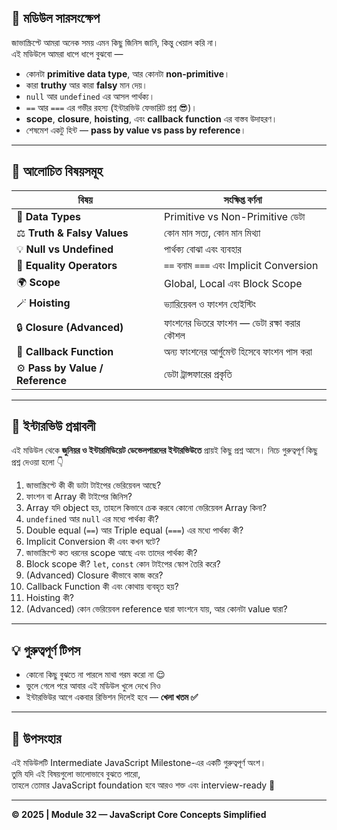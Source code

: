 ## 📘 মডিউল সারসংক্ষেপ  

জাভাস্ক্রিপ্টে আমরা অনেক সময় এমন কিছু জিনিস জানি, কিন্তু খেয়াল করি না।  
এই মডিউলে আমরা ধাপে ধাপে বুঝবো —  

- কোনটা **primitive data type**, আর কোনটা **non-primitive**।  
- কারা **truthy** আর কারা **falsy** মান দেয়।  
- `null` আর `undefined` এর আসল পার্থক্য।  
- `==` আর `===` এর গভীর রহস্য (ইন্টারভিউ ফেভারিট প্রশ্ন 😎)।  
- **scope**, **closure**, **hoisting**, এবং **callback function** এর বাস্তব উদাহরণ।  
- শেষমেশ একটু হিন্ট — **pass by value vs pass by reference**।

---

## 🧩 আলোচিত বিষয়সমূহ  

| বিষয় | সংক্ষিপ্ত বর্ণনা |
|-------|------------------|
| 🧮 **Data Types** | Primitive vs Non-Primitive ডেটা |
| ⚖️ **Truth & Falsy Values** | কোন মান সত্য, কোন মান মিথ্যা |
| 💡 **Null vs Undefined** | পার্থক্য বোঝা এবং ব্যবহার |
| 🧾 **Equality Operators** | `==` বনাম `===` এবং Implicit Conversion |
| 🌍 **Scope** | Global, Local এবং Block Scope |
| 🪄 **Hoisting** | ভ্যারিয়েবল ও ফাংশন হোইস্টিং |
| 🔒 **Closure (Advanced)** | ফাংশনের ভিতরে ফাংশন — ডেটা রক্ষা করার কৌশল |
| 🔁 **Callback Function** | অন্য ফাংশনের আর্গুমেন্ট হিসেবে ফাংশন পাস করা |
| ⚙️ **Pass by Value / Reference** | ডেটা ট্রান্সফারের প্রকৃতি |

---

## 🎯 ইন্টারভিউ প্রশ্নাবলী  

এই মডিউল থেকে **জুনিয়র ও ইন্টারমিডিয়েট ডেভেলপারদের ইন্টারভিউতে** প্রায়ই কিছু প্রশ্ন আসে। নিচে গুরুত্বপূর্ণ কিছু প্রশ্ন দেওয়া হলো 👇  

1. জাভাস্ক্রিপ্টে কী কী ডাটা টাইপের ভেরিয়েবল আছে?  
2. ফাংশন বা Array কী টাইপের জিনিস?  
3. Array যদি object হয়, তাহলে কিভাবে চেক করবে কোনো ভেরিয়েবল Array কিনা?  
4. `undefined` আর `null` এর মধ্যে পার্থক্য কী?  
5. Double equal (`==`) আর Triple equal (`===`) এর মধ্যে পার্থক্য কী?  
6. Implicit Conversion কী এবং কখন ঘটে?  
7. জাভাস্ক্রিপ্টে কত ধরনের scope আছে এবং তাদের পার্থক্য কী?  
8. Block scope কী? `let`, `const` কোন টাইপের স্কোপ তৈরি করে?  
9. (Advanced) Closure কীভাবে কাজ করে?  
10. Callback Function কী এবং কোথায় ব্যবহৃত হয়?  
11. Hoisting কী?  
12. (Advanced) কোন ভেরিয়েবল reference দ্বারা ফাংশনে যায়, আর কোনটা value দ্বারা?  

---

## 💡 গুরুত্বপূর্ণ টিপস  

- কোনো কিছু বুঝতে না পারলে মাথা গরম করো না 😌  
- ভুলে গেলে পরে আবার এই মডিউল খুলে দেখে নিও  
- ইন্টারভিউর আগে একবার রিভিশন দিলেই হবে — **খেলা খতম ✅**

---

## 🏁 উপসংহার  

এই মডিউলটি Intermediate JavaScript Milestone-এর একটি গুরুত্বপূর্ণ অংশ।  
তুমি যদি এই বিষয়গুলো ভালোভাবে বুঝতে পারো,  
তাহলে তোমার JavaScript foundation হবে আরও শক্ত এবং interview-ready 💪  

---

**© 2025 | Module 32 — JavaScript Core Concepts Simplified**
